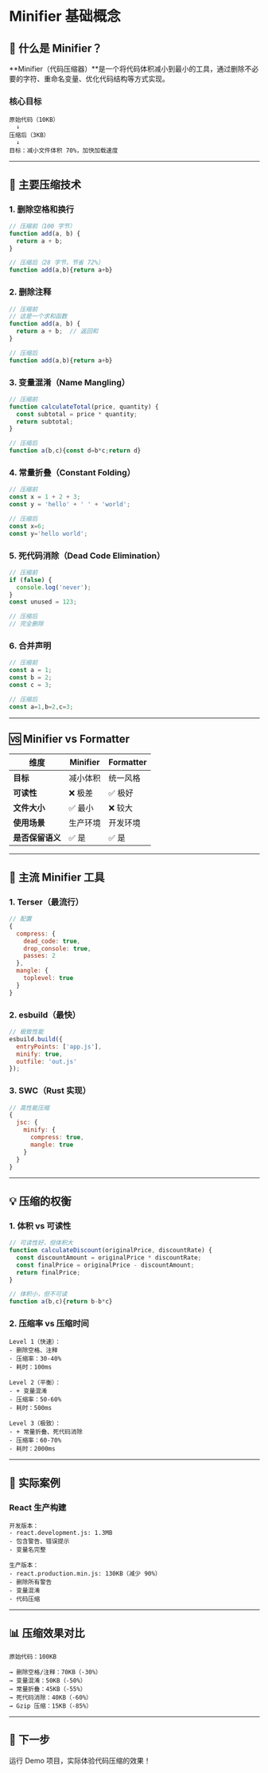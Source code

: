 # Minifier 基础概念

## 📖 什么是 Minifier？

**Minifier（代码压缩器）**是一个将代码体积减小到最小的工具，通过删除不必要的字符、重命名变量、优化代码结构等方式实现。

### 核心目标

```
原始代码（10KB）
  ↓
压缩后（3KB）
  ↓
目标：减小文件体积 70%，加快加载速度
```

---

## 🎯 主要压缩技术

### 1. 删除空格和换行

```javascript
// 压缩前（100 字节）
function add(a, b) {
  return a + b;
}

// 压缩后（28 字节，节省 72%）
function add(a,b){return a+b}
```

### 2. 删除注释

```javascript
// 压缩前
// 这是一个求和函数
function add(a, b) {
  return a + b;  // 返回和
}

// 压缩后
function add(a,b){return a+b}
```

### 3. 变量混淆（Name Mangling）

```javascript
// 压缩前
function calculateTotal(price, quantity) {
  const subtotal = price * quantity;
  return subtotal;
}

// 压缩后
function a(b,c){const d=b*c;return d}
```

### 4. 常量折叠（Constant Folding）

```javascript
// 压缩前
const x = 1 + 2 + 3;
const y = 'hello' + ' ' + 'world';

// 压缩后
const x=6;
const y='hello world';
```

### 5. 死代码消除（Dead Code Elimination）

```javascript
// 压缩前
if (false) {
  console.log('never');
}
const unused = 123;

// 压缩后
// 完全删除
```

### 6. 合并声明

```javascript
// 压缩前
const a = 1;
const b = 2;
const c = 3;

// 压缩后
const a=1,b=2,c=3;
```

---

## 🆚 Minifier vs Formatter

| 维度 | Minifier | Formatter |
|------|----------|-----------|
| **目标** | 减小体积 | 统一风格 |
| **可读性** | ❌ 极差 | ✅ 极好 |
| **文件大小** | ✅ 最小 | ❌ 较大 |
| **使用场景** | 生产环境 | 开发环境 |
| **是否保留语义** | ✅ 是 | ✅ 是 |

---

## 🔧 主流 Minifier 工具

### 1. Terser（最流行）
```javascript
// 配置
{
  compress: {
    dead_code: true,
    drop_console: true,
    passes: 2
  },
  mangle: {
    toplevel: true
  }
}
```

### 2. esbuild（最快）
```javascript
// 极致性能
esbuild.build({
  entryPoints: ['app.js'],
  minify: true,
  outfile: 'out.js'
});
```

### 3. SWC（Rust 实现）
```javascript
// 高性能压缩
{
  jsc: {
    minify: {
      compress: true,
      mangle: true
    }
  }
}
```

---

## 💡 压缩的权衡

### 1. 体积 vs 可读性

```javascript
// 可读性好，但体积大
function calculateDiscount(originalPrice, discountRate) {
  const discountAmount = originalPrice * discountRate;
  const finalPrice = originalPrice - discountAmount;
  return finalPrice;
}

// 体积小，但不可读
function a(b,c){return b-b*c}
```

### 2. 压缩率 vs 压缩时间

```
Level 1（快速）：
- 删除空格、注释
- 压缩率：30-40%
- 耗时：100ms

Level 2（平衡）：
- + 变量混淆
- 压缩率：50-60%
- 耗时：500ms

Level 3（极致）：
- + 常量折叠、死代码消除
- 压缩率：60-70%
- 耗时：2000ms
```

---

## 🚀 实际案例

### React 生产构建

```
开发版本：
- react.development.js: 1.3MB
- 包含警告、错误提示
- 变量名完整

生产版本：
- react.production.min.js: 130KB（减少 90%）
- 删除所有警告
- 变量混淆
- 代码压缩
```

---

## 📊 压缩效果对比

```
原始代码：100KB

→ 删除空格/注释：70KB（-30%）
→ 变量混淆：50KB（-50%）
→ 常量折叠：45KB（-55%）
→ 死代码消除：40KB（-60%）
→ Gzip 压缩：15KB（-85%）
```

---

## 🎯 下一步

运行 Demo 项目，实际体验代码压缩的效果！

